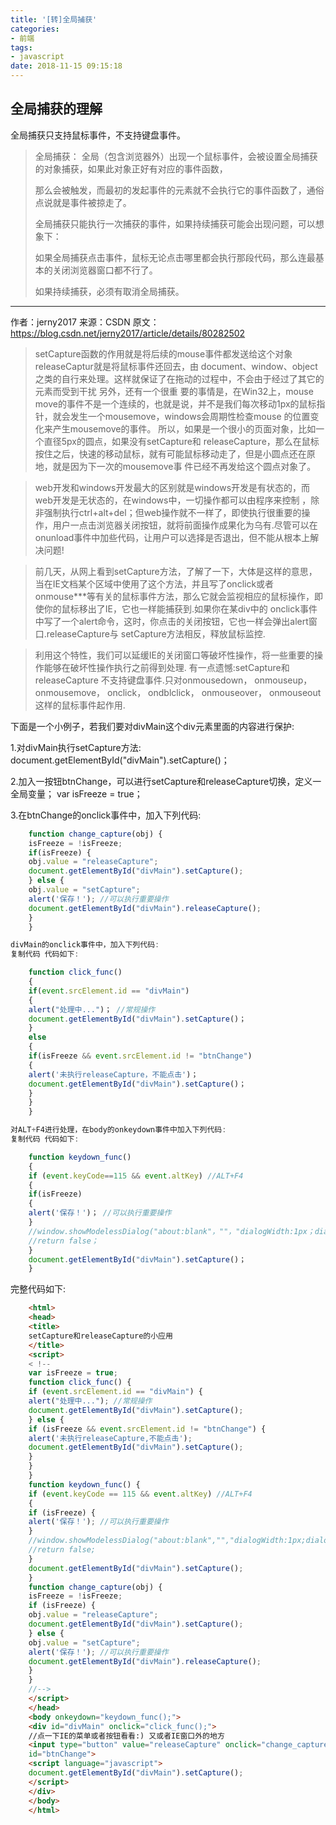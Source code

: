 ```yaml
---
title: '[转]全局捕获'
categories:
- 前端
tags:
- javascript
date: 2018-11-15 09:15:18
---
```


## 全局捕获的理解

全局捕获只支持鼠标事件，不支持键盘事件。

> 全局捕获： 全局（包含浏览器外）出现一个鼠标事件，会被设置全局捕获的对象捕获，如果此对象正好有对应的事件函数，
> 
> 那么会被触发，而最初的发起事件的元素就不会执行它的事件函数了，通俗点说就是事件被掠走了。
> 
> 全局捕获只能执行一次捕获的事件，如果持续捕获可能会出现问题，可以想象下：
> 
> 如果全局捕获点击事件，鼠标无论点击哪里都会执行那段代码，那么连最基本的关闭浏览器窗口都不行了。
> 
> 如果持续捕获，必须有取消全局捕获。


--------------------- 
作者：jerny2017 
来源：CSDN 
原文：https://blog.csdn.net/jerny2017/article/details/80282502 


>setCapture函数的作用就是将后续的mouse事件都发送给这个对象releaseCaptur就是将鼠标事件还回去，由 document、window、object之类的自行来处理。这样就保证了在拖动的过程中，不会由于经过了其它的元素而受到干扰
另外，还有一个很重 要的事情是，在Win32上，mouse move的事件不是一个连续的，也就是说，并不是我们每次移动1px的鼠标指针，就会发生一个mousemove，windows会周期性检查mouse 的位置变化来产生mousemove的事件。 
所以，如果是一个很小的页面对象，比如一个直径5px的圆点，如果没有setCapture和 releaseCapture，那么在鼠标按住之后，快速的移动鼠标，就有可能鼠标移动走了，但是小圆点还在原地，就是因为下一次的mousemove事 件已经不再发给这个圆点对象了。 


>web开发和windows开发最大的区别就是windows开发是有状态的，而web开发是无状态的，在windows中，一切操作都可以由程序来控制 ，除非强制执行ctrl+alt+del；但web操作就不一样了，即使执行很重要的操作，用户一点击浏览器关闭按钮，就将前面操作成果化为乌有.尽管可以在onunload事件中加些代码，让用户可以选择是否退出，但不能从根本上解决问题! 

>前几天，从网上看到setCapture方法，了解了一下，大体是这样的意思，当在IE文档某个区域中使用了这个方法，并且写了onclick或者 onmouse***等有关的鼠标事件方法，那么它就会监视相应的鼠标操作，即使你的鼠标移出了IE，它也一样能捕获到.如果你在某div中的 onclick事件中写了一个alert命令，这时，你点击的关闭按钮，它也一样会弹出alert窗口.releaseCapture与 setCapture方法相反，释放鼠标监控. 

>利用这个特性，我们可以延缓IE的关闭窗口等破坏性操作，将一些重要的操作能够在破坏性操作执行之前得到处理. 
有一点遗憾:setCapture和releaseCapture 不支持键盘事件.只对onmousedown， onmouseup， onmousemove， onclick， ondblclick， onmouseover， onmouseout这样的鼠标事件起作用. 

下面是一个小例子，若我们要对divMain这个div元素里面的内容进行保护: 

1.对divMain执行setCapture方法: 
document.getElementById("divMain").setCapture()； 

2.加入一按钮btnChange，可以进行setCapture和releaseCapture切换，定义一全局变量； 
var isFreeze = true； 

3.在btnChange的onclick事件中，加入下列代码: 
 
```javascript
    function change_capture(obj) { 
    isFreeze = !isFreeze; 
    if(isFreeze) { 
    obj.value = "releaseCapture"; 
    document.getElementById("divMain").setCapture(); 
    } else { 
    obj.value = "setCapture"; 
    alert('保存！'); //可以执行重要操作 
    document.getElementById("divMain").releaseCapture(); 
    } 
    } 

divMain的onclick事件中，加入下列代码: 
复制代码 代码如下:

    function click_func() 
    { 
    if(event.srcElement.id == "divMain") 
    { 
    alert("处理中...")； //常规操作 
    document.getElementById("divMain").setCapture()； 
    } 
    else 
    { 
    if(isFreeze && event.srcElement.id != "btnChange") 
    { 
    alert('未执行releaseCapture，不能点击')； 
    document.getElementById("divMain").setCapture()； 
    } 
    } 
    } 

对ALT+F4进行处理，在body的onkeydown事件中加入下列代码: 
复制代码 代码如下:

    function keydown_func() 
    { 
    if (event.keyCode==115 && event.altKey) //ALT+F4 
    { 
    if(isFreeze) 
    { 
    alert('保存！')； //可以执行重要操作 
    } 
    //window.showModelessDialog("about:blank"，""，"dialogWidth:1px；dialogheight:1px")； 
    //return false； 
    } 
    document.getElementById("divMain").setCapture()； 
    } 
```
完整代码如下: 

```html
    <html> 
    <head> 
    <title> 
    setCapture和releaseCapture的小应用 
    </title> 
    <script> 
    < !-- 
    var isFreeze = true; 
    function click_func() { 
    if (event.srcElement.id == "divMain") { 
    alert("处理中..."); //常规操作 
    document.getElementById("divMain").setCapture(); 
    } else { 
    if (isFreeze && event.srcElement.id != "btnChange") { 
    alert('未执行releaseCapture,不能点击'); 
    document.getElementById("divMain").setCapture(); 
    } 
    } 
    } 
    function keydown_func() { 
    if (event.keyCode == 115 && event.altKey) //ALT+F4 
    { 
    if (isFreeze) { 
    alert('保存！'); //可以执行重要操作 
    } 
    //window.showModelessDialog("about:blank","","dialogWidth:1px;dialogheight:1px"); 
    //return false; 
    } 
    document.getElementById("divMain").setCapture(); 
    } 
    function change_capture(obj) { 
    isFreeze = !isFreeze; 
    if (isFreeze) { 
    obj.value = "releaseCapture"; 
    document.getElementById("divMain").setCapture(); 
    } else { 
    obj.value = "setCapture"; 
    alert('保存！'); //可以执行重要操作 
    document.getElementById("divMain").releaseCapture(); 
    } 
    } 
    //--> 
    </script> 
    </head> 
    <body onkeydown="keydown_func();"> 
    <div id="divMain" onclick="click_func();"> 
    //点一下IE的菜单或者按钮看看:) 又或者IE窗口外的地方 
    <input type="button" value="releaseCapture" onclick="change_capture(this);" 
    id="btnChange"> 
    <script language="javascript"> 
    document.getElementById("divMain").setCapture(); 
    </script> 
    </div> 
    </body> 
    </html> 
```

